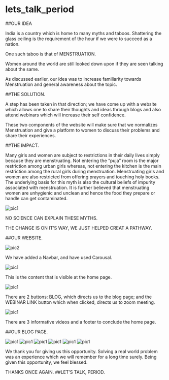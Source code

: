 # lets_talk_period


##OUR IDEA

India is a country which is home to many myths and taboos.
Shattering the glass ceiling is the requirement of the hour if
we were to succeed as a nation.

One such taboo is that of MENSTRUATION.

Women around the world are still looked down upon if they
are seen talking about the same.

As discussed earlier, our idea was to increase familiarity
towards Menstruation and general awareness about the
topic.




##THE SOLUTION.

A step has been taken in that direction; we have come up
with a website which allows one to share their thoughts and
ideas through blogs and also attend webinars which will
increase their self confidence.

These two components of the website will make sure that we
normalizes Menstruation and give a platform to women to
discuss their problems and share their experiences.




##THE IMPACT.

Many girls and women are subject to restrictions in their
daily lives simply because they are menstruating. Not
entering the “puja” room is the major restriction among
urban girls whereas, not entering the kitchen is the main
restriction among the rural girls during menstruation.
Menstruating girls and women are also restricted from
offering prayers and touching holy books. The underlying
basis for this myth is also the cultural beliefs of impurity
associated with menstruation. It is further believed that
menstruating women are unhygienic and unclean and hence
the food they prepare or handle can get contaminated.

![pic1](/images/Picture1.png)

NO SCIENCE CAN EXPLAIN THESE MYTHS.

THE CHANGE IS ON IT’S WAY, WE JUST HELPED CREAT A
PATHWAY.


##OUR WEBSITE.

![pic2](/images/Picture2.png)


We have added a Navbar, and have used Carousal.

![pic1](/images/Picture3.png)

This is the content that is visible at the home page.


![pic1](/images/Picture4.png)


There are 2 buttons: BLOG, which directs us to the blog page; and the WEBINAR LINK button which when clicked, directs us to zoom meeting.


![pic1](/images/Picture5.png)

There are 3 informative videos and a footer to conclude the home page.

##OUR BLOG PAGE.

![pic1](/images/Picture6.png)
![pic1](/images/Picture7.png)
![pic1](/images/Picture8.png)
![pic1](/images/Picture9.png)
![pic1](/images/Picture10.png)
![pic1](/images/Picture11.png)


We thank you for giving us this opportunity. Solving a real world problem was an experience which we will remember for a long time surely. 
Being given this opportunity, we feel blessed.

THANKS ONCE AGAIN.
##LET’S TALK, PERIOD.




